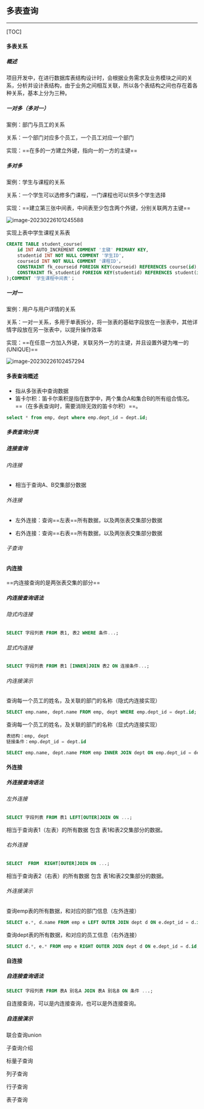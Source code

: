 ## 多表查询

---

[TOC]

#### 多表关系

##### 概述

项目开发中，在进行数据库表结构设计时，会根据业务需求及业务模块之间的关系，分析并设计表结构，由于业务之间相互关联，所以各个表结构之间也存在着各种关系，基本上分为三种。

##### 一对多（多对一）

案例：部门与员工的关系

关系：一个部门对应多个员工，一个员工对应一个部门

实现：==在多的一方建立外键，指向一的一方的主键==

##### 多对多

案例：学生与课程的关系

关系：一个学生可以选修多门课程，一门课程也可以供多个学生选择

实现：==建立第三张中间表，中间表至少包含两个外键，分别关联两方主键==

![image-20230226101245588](C:\Users\JunXing\AppData\Roaming\Typora\typora-user-images\image-20230226101245588.png)

实现上表中学生课程关系表

```sql
CREATE TABLE student_course(
	id INT AUTO_INCREMENT COMMENT '主键' PRIMARY KEY,
    studentid INT NOT NULL COMMENT '学生ID',
    courseid INT NOT NULL COMMENT '课程ID'，
    CONSTRAINT fk_courseid FOREIGN KEY(courseid) REFERENCES course(id),
    CONSTRAINT fk_studentid FOREIGN KEY(studentid) REFERENCES student(id),
);COMMENT '学生课程中间表'；
```

##### 一对一

案例：用户与用户详情的关系

关系：一对一关系，多用于单表拆分，将一张表的基础字段放在一张表中，其他详情字段放在另一张表中，以提升操作效率

实现：==在任意一方加入外键，关联另外一方的主键，并且设置外键为唯一的(UNIQUE)==

![image-20230226102457294](C:\Users\JunXing\AppData\Roaming\Typora\typora-user-images\image-20230226102457294.png)

#### 多表查询概述

* 指从多张表中查询数据
* 笛卡尔积：笛卡尔乘积是指在数学中，两个集合A和集合B的所有组合情况。==（在多表查询时，需要消除无效的笛卡尔积）==。 

```sql
select * from emp, dept where emp.dept_id = dept.id;
```

##### 多表查询分类

##### 连接查询

###### 内连接

* 相当于查询A、B交集部分数据

###### 外连接

* 左外连接：查询==左表==所有数据，以及两张表交集部分数据

* 右外连接：查询==右表==所有数据，以及两张表交集部分数据

###### 子查询

#### 内连接

==内连接查询的是两张表交集的部分==

##### 内连接查询语法

###### 隐式内连接 

```sql
SELECT 字段列表 FROM 表1, 表2 WHERE 条件...;
```

###### 显式内连接

```sql
SELECT 字段列表 FROM 表1 [INNER]JOIN 表2 ON 连接条件...;
```

###### 内连接演示

查询每一个员工的姓名，及关联的部门的名称（隐式内连接实现）

```sql
SELECT emp.name, dept.name FROM emp, dept WHERE emp.dept_id = dept.id;
```

查询每一个员工的姓名，及关联的部门的名称（显式内连接实现）

```sql
表结构：emp, dept
链接条件：emp.dept_id = dept.id

SELECT emp.name, dept.name FROM emp INNER JOIN dept ON emp.dept_id = dept.id;
```

#### 外连接

##### 外连接查询语法

###### 左外连接

```sql
SELECT 字段列表 FROM 表1 LEFT[OUTER]JOIN ON ...;
```

相当于查询表1（左表）的所有数据 包含 表1和表2交集部分的数据。

###### 右外连接

```sql
SELECT  FROM  RIGHT[OUTER]JOIN ON ...;
```

相当于查询表2（右表）的所有数据 包含 表1和表2交集部分的数据。

###### 外连接演示

查询emp表的所有数据，和对应的部门信息（左外连接）

```sql
SELECT e.*, d.name FROM emp e LEFT OUTER JOIN dept d ON e.dept_id = d.id;
```

查询dept表的所有数据，和对应的员工信息（右外连接）

```sql
SELECT d.*, e.* FROM emp e RIGHT OUTER JOIN dept d ON e.dept_id = d.id;
```

#### 自连接

##### 自连接查询语法

```sql
SELECT 字段列表 FROM 表A 别名A JOIN 表A 别名B ON 条件 ...;
```

自连接查询，可以是内连接查询，也可以是外连接查询。

##### 自连接演示

联合查询union

子查询介绍

标量子查询

列子查询

行子查询

表子查询